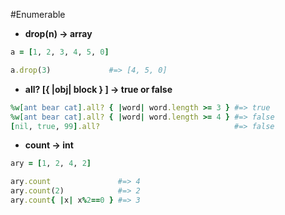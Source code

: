 #Enumerable

* __drop(n) → array__
```ruby
a = [1, 2, 3, 4, 5, 0]

a.drop(3)             #=> [4, 5, 0]
```

* __all? [{ |obj| block } ] → true or false__
```ruby
%w[ant bear cat].all? { |word| word.length >= 3 } #=> true
%w[ant bear cat].all? { |word| word.length >= 4 } #=> false
[nil, true, 99].all?                              #=> false
```

* __count → int__
```ruby
ary = [1, 2, 4, 2]

ary.count               #=> 4
ary.count(2)            #=> 2
ary.count{ |x| x%2==0 } #=> 3
```
